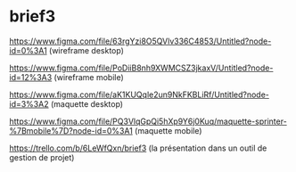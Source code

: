 # brief3
https://www.figma.com/file/63rgYzi8O5QVlv336C4853/Untitled?node-id=0%3A1 (wireframe desktop)


https://www.figma.com/file/PoDiiB8nh9XWMCSZ3jkaxV/Untitled?node-id=12%3A3 (wireframe mobile)


https://www.figma.com/file/aK1KUQqle2un9NkFKBLiRf/Untitled?node-id=3%3A2 (maquette desktop) 


https://www.figma.com/file/PQ3VlqGpQi5hXp9Y6j0Kuq/maquette-sprinter-%7Bmobile%7D?node-id=0%3A1 (maquette mobile) 


https://trello.com/b/6LeWfQxn/brief3 (la présentation dans un outil de gestion de projet)
